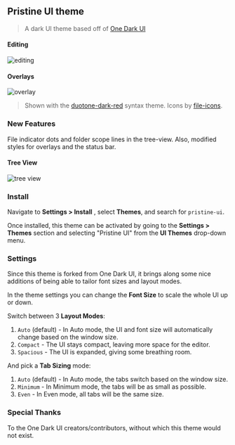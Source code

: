 ## Pristine UI theme
> A dark UI theme based off of [One Dark UI](https://atom.io/themes/one-dark-ui)

#### Editing
![editing](https://raw.githubusercontent.com/cdonohue/pristine-ui/master/screenshots/editing.png)

#### Overlays
![overlay](https://raw.githubusercontent.com/cdonohue/pristine-ui/master/screenshots/overlays.png)
> Shown with the [duotone-dark-red](https://atom.io/themes/duotone-dark-red-syntax) syntax theme. Icons by [file-icons](https://atom.io/packages/file-icons).

### New Features

File indicator dots and folder scope lines in the tree-view. Also, modified styles for overlays and the status bar.
#### Tree View
![tree view](https://raw.githubusercontent.com/cdonohue/pristine-ui/master/screenshots/tree-view.png)

### Install

Navigate to __Settings > Install__ , select __Themes__, and search for `pristine-ui`.

Once installed, this theme can be activated by going to the __Settings > Themes__ section and selecting "Pristine UI" from the __UI Themes__ drop-down menu.

### Settings

Since this theme is forked from One Dark UI, it brings along some nice additions of being able to tailor font sizes and layout modes.

In the theme settings you can change the __Font Size__ to scale the whole UI up or down.

Switch between 3 __Layout Modes__:

1. `Auto` (default) - In Auto mode, the UI and font size will automatically change based on the window size.
2. `Compact` - The UI stays compact, leaving more space for the editor.
3. `Spacious` - The UI is expanded, giving some breathing room.

And pick a __Tab Sizing__ mode:

1. `Auto` (default) - In Auto mode, the tabs switch based on the window size.
2. `Minimum` - In Minimum mode, the tabs will be as small as possible.
3. `Even` - In Even mode, all tabs will be the same size.

### Special Thanks
To the One Dark UI creators/contributors, without which this theme would not exist.
